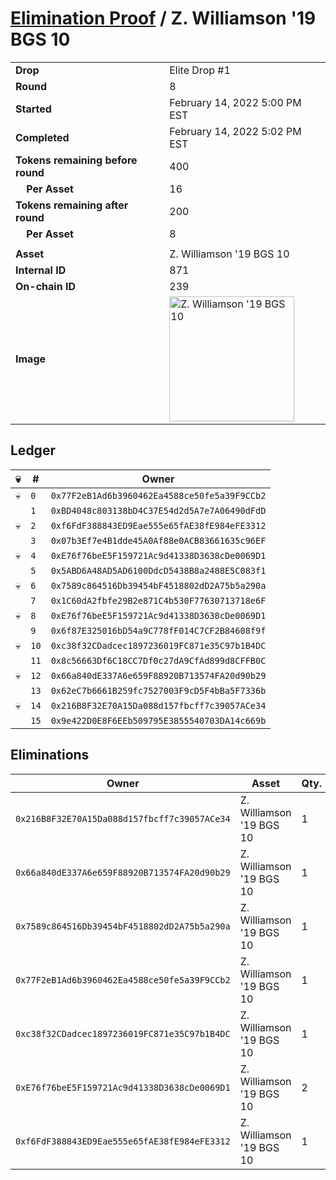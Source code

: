 # [Elimination Proof](./readme.md) / Z. Williamson &#039;19 BGS 10

|||
|---|---|
| **Drop** | Elite Drop #1 |
| **Round** | 8 |
| **Started** | February 14, 2022 5:00 PM EST |
| **Completed** | February 14, 2022 5:02 PM EST |
| **Tokens remaining before round** | 400 |
| **&nbsp;&nbsp;&nbsp;&nbsp;Per Asset** | 16 |
| **Tokens remaining after round** | 200 |
| **&nbsp;&nbsp;&nbsp;&nbsp;Per Asset** | 8 |
| | |
| **Asset** | Z. Williamson &#039;19 BGS 10 |
| **Internal ID** | 871 |
| **On-chain ID** | 239 |
| **Image** | <img src="https://tcdn.blokpax.com/95836cf2-27cb-4eaf-b01f-cb7d3177837e/2d15da3d9e5244529dd52b858c233f1406ccffc6a3c30d1301e63d4c5ca28106.png" height="200" alt="Z. Williamson &#039;19 BGS 10" /> |

## Ledger

| 💀 | # | Owner |
| --- | --- | --- |
| 💀 | `0` | `0x77F2eB1Ad6b3960462Ea4588ce50fe5a39F9CCb2` |
|  | `1` | `0xBD4048c803138bD4C37E54d2d5A7e7A06490dFdD` |
| 💀 | `2` | `0xf6FdF388843ED9Eae555e65fAE38fE984eFE3312` |
|  | `3` | `0x07b3Ef7e4B1dde45A0Af88e0ACB83661635c96EF` |
| 💀 | `4` | `0xE76f76beE5F159721Ac9d41338D3638cDe0069D1` |
|  | `5` | `0x5ABD6A48AD5AD6100DdcD5438B8a2488E5C083f1` |
| 💀 | `6` | `0x7589c864516Db39454bF4518802dD2A75b5a290a` |
|  | `7` | `0x1C60dA2fbfe29B2e871C4b530F77630713718e6F` |
| 💀 | `8` | `0xE76f76beE5F159721Ac9d41338D3638cDe0069D1` |
|  | `9` | `0x6f87E325016bD54a9C778fF014C7CF2B84608f9f` |
| 💀 | `10` | `0xc38f32CDadcec1897236019FC871e35C97b1B4DC` |
|  | `11` | `0x8c56663Df6C18CC7Df0c27dA9CfAd899d8CFFB0C` |
| 💀 | `12` | `0x66a840dE337A6e659F88920B713574FA20d90b29` |
|  | `13` | `0x62eC7b6661B259fc7527003F9cD5F4bBa5F7336b` |
| 💀 | `14` | `0x216B8F32E70A15Da088d157fbcff7c39057ACe34` |
|  | `15` | `0x9e422D0E8F6EEb509795E3855540703DA14c669b` |


## Eliminations

| Owner | Asset | Qty. | Transaction |
| --- | --- | --- | --- |
| `0x216B8F32E70A15Da088d157fbcff7c39057ACe34` | Z. Williamson '19 BGS 10 | 1 | [Polygonscan](https://polygonscan.com/tx/0xf0fdd9988711d23e361096e02d664263a8fda56003a79f7db05f1f8bebb40a11) |
| `0x66a840dE337A6e659F88920B713574FA20d90b29` | Z. Williamson '19 BGS 10 | 1 | [Polygonscan](https://polygonscan.com/tx/0xef130adb260494d53a4458164e168f040d01774963d0ecde4651d9e2ed3c989e) |
| `0x7589c864516Db39454bF4518802dD2A75b5a290a` | Z. Williamson '19 BGS 10 | 1 | [Polygonscan](https://polygonscan.com/tx/0xa26a3c9047aa2aa18af41beb695608772845a54d55da9c75b2864844c8b0cceb) |
| `0x77F2eB1Ad6b3960462Ea4588ce50fe5a39F9CCb2` | Z. Williamson '19 BGS 10 | 1 | [Polygonscan](https://polygonscan.com/tx/0x8aa2e9bada44774d365aa791eeb6e47436c00b773d49cf8154f2f0490761afd0) |
| `0xc38f32CDadcec1897236019FC871e35C97b1B4DC` | Z. Williamson '19 BGS 10 | 1 | [Polygonscan](https://polygonscan.com/tx/0xffbd486534259a86acfbd04a1929e6dc8e696b9c9d1730d5e0bb6c281de45bae) |
| `0xE76f76beE5F159721Ac9d41338D3638cDe0069D1` | Z. Williamson '19 BGS 10 | 2 | [Polygonscan](https://polygonscan.com/tx/0x1e158efd05ac35daf606d3d5deb819a3784545c3820bdd49d6caa6cbdb5c68ff) |
| `0xf6FdF388843ED9Eae555e65fAE38fE984eFE3312` | Z. Williamson '19 BGS 10 | 1 | [Polygonscan](https://polygonscan.com/tx/0x0030c65bf9deca51581c0bb155908260b1949f7938dc1d98971b7a65c55fc763) |
